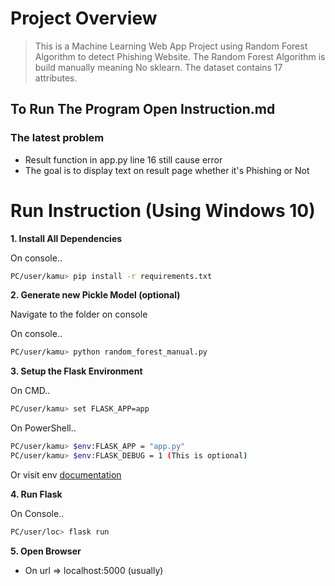 # Project Overview

> This is a Machine Learning Web App Project using
> Random Forest Algorithm to detect Phishing Website.
> The Random Forest Algorithm is build manually meaning
> No sklearn.
> The dataset contains 17 attributes.

## To Run The Program Open Instruction.md

### The latest problem

 - Result function in app.py line 16 still cause error
 - The goal is to display text on result page whether it's Phishing or Not


# Run Instruction (Using Windows 10)
**1. Install All Dependencies**

On console..
```sh
PC/user/kamu> pip install -r requirements.txt
```

**2. Generate new Pickle Model (optional)**

Navigate to the folder on console

On console..
```sh
PC/user/kamu> python random_forest_manual.py
```

**3. Setup the Flask Environment**

On CMD..
```sh
PC/user/kamu> set FLASK_APP=app
```

On PowerShell..
```sh
PC/user/kamu> $env:FLASK_APP = "app.py"
PC/user/kamu> $env:FLASK_DEBUG = 1 (This is optional)
```

Or visit env [documentation](https://flask.palletsprojects.com/en/1.0.x/cli/)

**4. Run Flask**

On Console..
```sh
PC/user/loc> flask run
```

**5. Open Browser**

- On url => localhost:5000 (usually)

